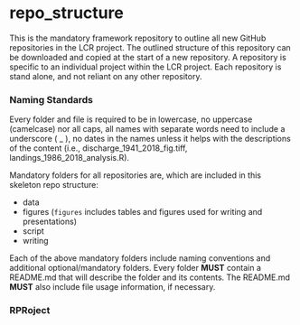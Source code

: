 # repo_structure
This is the mandatory framework repository to outline all new GitHub repositories in the LCR project. The outlined structure of this repository can be downloaded and copied at the start of a new repository. A repository is specific to an individual project within the LCR project. Each repository is stand alone, and not reliant on any other repository.  
  
### Naming Standards  
Every folder and file is required to be in lowercase, no uppercase (camelcase) nor all caps, all names with separate words need to include a underscore ( _ ), no dates in the names unless it helps with the descriptions of the content (i.e., discharge_1941_2018_fig.tiff, landings_1986_2018_analysis.R).  
  
Mandatory folders for all repositories are, which are included in this skeleton repo structure:  
- data  
- figures (`figures` includes tables and figures used for writing and presentations)  
- script  
- writing  
  
Each of the above mandatory folders include naming conventions and additional optional/mandatory folders. Every folder **MUST** contain a README.md that will describe the folder and its contents. The README.md **MUST** also include file usage information, if necessary. 
  
### RPRoject  

